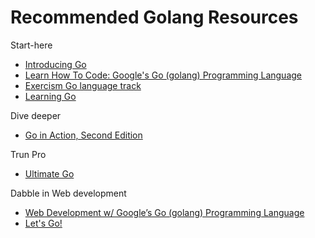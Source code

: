 # Recommended Golang Resources

Start-here
- [Introducing Go](https://www.oreilly.com/library/view/introducing-go/9781491941997/)
- [Learn How To Code: Google's Go (golang) Programming Language](https://www.udemy.com/course/learn-how-to-code/)
- [Exercism Go language track](https://exercism.org/tracks/go)
- [Learning Go](https://www.oreilly.com/library/view/learning-go/9781492077206/)

Dive deeper
- [Go in Action, Second Edition](https://www.manning.com/books/go-in-action-second-edition)

Trun Pro
- [Ultimate Go](https://www.ardanlabs.com/training/ultimate-go/advanced-concepts/)

Dabble in Web development
- [Web Development w/ Google’s Go (golang) Programming Language](https://www.udemy.com/course/go-programming-language/)
- [Let's Go!](https://lets-go.alexedwards.net/#packages)
